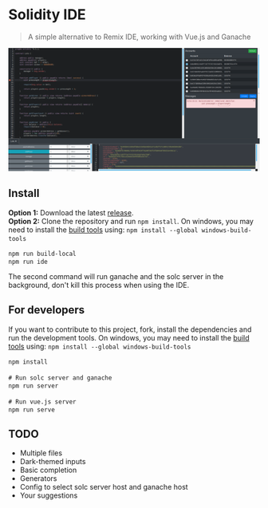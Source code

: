 # Solidity IDE

> A simple alternative to Remix IDE, working with Vue.js and Ganache

![IDE screenshot](solidity-ide.png?raw=true "Soldity IDE")

## Install

**Option 1:** Download the latest [release](https://github.com/System-Glitch/Solidity-IDE/releases).  
**Option 2:** Clone the repository and run `npm install`. On windows, you may need to install the [build tools](https://github.com/felixrieseberg/windows-build-tools) using: `npm install --global windows-build-tools`  

```
npm run build-local
npm run ide
```

The second command will run ganache and the solc server in the background, don't kill this process when using the IDE.


## For developers

If you want to contribute to this project, fork, install the dependencies and run the development tools. On windows, you may need to install the [build tools](https://github.com/felixrieseberg/windows-build-tools) using: `npm install --global windows-build-tools`  

```
npm install

# Run solc server and ganache
npm run server

# Run vue.js server
npm run serve
```

## TODO

- Multiple files
- Dark-themed inputs
- Basic completion
- Generators
- Config to select solc server host and ganache host
- Your suggestions
